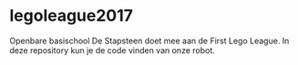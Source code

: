 # legoleague2017
Openbare basischool De Stapsteen doet mee aan de First Lego League. In deze repository kun je de code vinden van onze robot.
